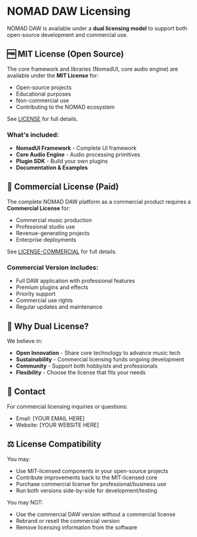 # NOMAD DAW Licensing

NOMAD DAW is available under a **dual licensing model** to support both open-source development and commercial use.

## 🆓 MIT License (Open Source)

The core framework and libraries (NomadUI, core audio engine) are available under the **MIT License** for:
- Open-source projects
- Educational purposes
- Non-commercial use
- Contributing to the NOMAD ecosystem

See [LICENSE](LICENSE) for full details.

### What's included:
- **NomadUI Framework** - Complete UI framework
- **Core Audio Engine** - Audio processing primitives
- **Plugin SDK** - Build your own plugins
- **Documentation & Examples**

## 💼 Commercial License (Paid)

The complete NOMAD DAW platform as a commercial product requires a **Commercial License** for:
- Commercial music production
- Professional studio use
- Revenue-generating projects
- Enterprise deployments

See [LICENSE-COMMERCIAL](LICENSE-COMMERCIAL) for full details.

### Commercial Version includes:
- Full DAW application with professional features
- Premium plugins and effects
- Priority support
- Commercial use rights
- Regular updates and maintenance

## 🤝 Why Dual License?

We believe in:
- **Open Innovation** - Share core technology to advance music tech
- **Sustainability** - Commercial licensing funds ongoing development
- **Community** - Support both hobbyists and professionals
- **Flexibility** - Choose the license that fits your needs

## 📧 Contact

For commercial licensing inquiries or questions:
- Email: [YOUR EMAIL HERE]
- Website: [YOUR WEBSITE HERE]

## ⚖️ License Compatibility

You may:
- Use MIT-licensed components in your open-source projects
- Contribute improvements back to the MIT-licensed core
- Purchase commercial license for professional/business use
- Run both versions side-by-side for development/testing

You may NOT:
- Use the commercial DAW version without a commercial license
- Rebrand or resell the commercial version
- Remove licensing information from the software

